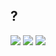 ## ?

<a href="mailto:nibazshab@gmail.com"><img src="https://img.shields.io/badge/Gmail-D14836?style=for-the-badge&logo=gmail&logoColor=white"></a>
<a href="https://github.com/nibazshab"><img src="https://img.shields.io/badge/GitHub-100000?style=for-the-badge&logo=github&logoColor=white"></a>
<a href="https://t.me/nibazshab"><img src="https://img.shields.io/badge/Telegram-2CA5E0?style=for-the-badge&logo=telegram&logoColor=white"></a>
